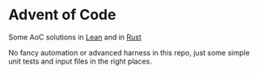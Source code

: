 # Advent of Code

Some AoC solutions in [Lean](https://lean-lang.org/) and in [Rust](https://www.rust-lang.org/)

No fancy automation or advanced harness in this repo, just some simple unit tests and input files in the right places.

